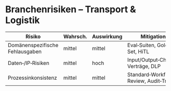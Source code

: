 # Branchenrisiken – Transport & Logistik
<table role="table">
  <thead><tr><th>Risiko</th><th>Wahrsch.</th><th>Auswirkung</th><th>Mitigation</th></tr></thead>
  <tbody>
    <tr><td>Domänenspezifische Fehlausgaben</td><td>mittel</td><td>mittel</td><td>Eval‑Suiten, Golden Set, HiTL</td></tr>
    <tr><td>Daten‑/IP‑Risiken</td><td>mittel</td><td>hoch</td><td>Input/Output‑Checks, Verträge, DLP</td></tr>
    <tr><td>Prozessinkonsistenz</td><td>mittel</td><td>mittel</td><td>Standard‑Workflows, Review, Audit‑Trail</td></tr>
  </tbody>
</table>
